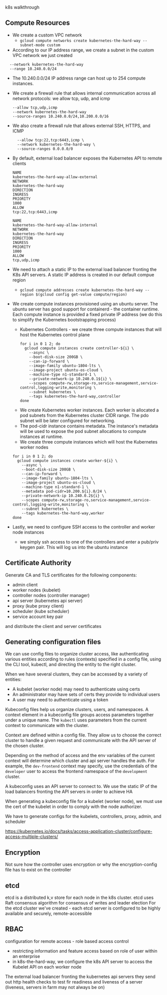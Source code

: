 k8s walkthrough

## Compute Resources

- We create a custom VPC network
  - `gcloud compute networks create kubernetes-the-hard-way --subnet-mode custom`
- According to our IP address range, we create a subnet in the custom VPC network we just created

```gcloud compute networks subnets create kubernetes
  --network kubernetes-the-hard-way
  --range 10.240.0.0/24
```

- The 10.240.0.0/24 IP address range can host up to 254 compute instances.

* We create a firewall rule that allows internal communication across all network protocols: we allow tcp, udp, and icmp
  ```gcloud compute firewall-rules create kubernetes-the-hard-way-allow-internal
  --allow tcp,udp,icmp
  --network kubernetes-the-hard-way
  --source-ranges 10.240.0.0/24,10.200.0.0/16
  ```
* We also create a firewall rule that allows external SSH, HTTPS, and ICMP
  ```gcloud compute firewall-rules create kubernetes-the-hard-way-allow-external \
    --allow tcp:22,tcp:6443,icmp \
    --network kubernetes-the-hard-way \
    --source-ranges 0.0.0.0/0
  ```
* By default, external load balancer exposes the Kubernetes API to remote clients

  ```
  NAME
  kubernetes-the-hard-way-allow-external
  NETWORK
  kubernetes-the-hard-way
  DIRECTION
  INGRESS
  PRIORITY
  1000
  ALLOW
  tcp:22,tcp:6443,icmp

  NAME
  kubernetes-the-hard-way-allow-internal
  NETWORK
  kubernetes-the-hard-way
  DIRECTION
  INGRESS
  PRIORITY
  1000
  ALLOW
  tcp,udp,icmp
  ```

* We need to attach a static IP to the external load balancer fronting the K8s API servers. A static IP address is created in our default compue region
  - `gcloud compute addresses create kubernetes-the-hard-way --region $(gcloud config get-value compute/region)`
* We create compute instances provisioned using an ubuntu server. The ubuntu server has good support for containerd - the container runtime. Each compute instance is provided a fixed private IP address (we do this to simplify the Kubernetes bootstrapping process)
  - Kubernetes Controllers - we create three compute instances that will host the Kubernetes control plane
    ```
    for i in 0 1 2; do
      gcloud compute instances create controller-${i} \
        --async \
        --boot-disk-size 200GB \
        --can-ip-forward \
        --image-family ubuntu-1804-lts \
        --image-project ubuntu-os-cloud \
        --machine-type n1-standard-1 \
        --private-network-ip 10.240.0.1${i} \
        --scopes compute-rw,storage-ro,service-management,service-control,logging-write,monitoring \
        --subnet kubernetes \
        --tags kubernetes-the-hard-way,controller
    done
    ```
  - We create Kubernetes worker instances. Each worker is allocated a pod subnets from the Kubernetes cluster CIDR range. The pdo subnet will be later configured for networking.
  - The pod-cidr instance contains metadata. The instance's metadata will be used to expose the pod subnet allocations to compute instances at runtime.
  - We create three compute instances which will host the Kubernetes worker nodes
  ```
  for i in 0 1 2; do
    gcloud compute instances create worker-${i} \
      --async \
      --boot-disk-size 200GB \
      --can-ip-forward \
      --image-family ubuntu-1804-lts \
      --image-project ubuntu-os-cloud \
      --machine-type n1-standard-1 \
      --metadata pod-cidr=10.200.${i}.0/24 \
      --private-network-ip 10.240.0.2${i} \
      --scopes compute-rw,storage-ro,service-management,service-control,logging-write,monitoring \
      --subnet kubernetes \
      --tags kubernetes-the-hard-way,worker
  done
  ```
* Lastly, we need to configure SSH access to the controller and worker node instances
  - we simply ssh access to one of the controllers and enter a pub/priv keygen pair. This will log us into the ubuntu instance

## Certificate Authority

Generate CA and TLS certificates for the following components:

- admin client
- worker nodes (kubelet)
- controller nodes (controller manager)
- api server (kubernetes api server)
- proxy (kube proxy client)
- scheduler (kube scheduler)
- service account key pair

and distribute the client and server certificates

## Generating configuration files

We can use config files to organize cluster access, like authenticating various entities according to rules (contexts) specified in a config file, using the CLI tool, kubectl, and directing the entity to the right cluster.

When we have several clusters, they can be accessed by a variety of entities:

- A kubelet (worker node) may need to authenticate using certs
- An administrator may have sets of certs they provide to individual users
- A user may need to authenticate using a token

Kubeconfig files help us organize clusters, users, and namespaces.
A context element in a kubeconfig file groups access parameters together under a unique name. The `kubectl` uses parameters from the current context to communicate with the cluster.

Context are defined within a config file. They allow us to choose the correct cluster to handle a given request and communicate with the API server of the chosen cluster.

Depending on the method of access and the env variables of the current context will determine which cluster and api server handles the auth.
For example, the `dev-frontend` context may specify, use the credentials of the `developer` user to access the frontend namespace of the `development` cluster.

A kubeconfig uses an API server to connect to. We use the static IP of the load balancers fronting the API servers in order to achieve HA

When generating a kubeconfig file for a kubelet (worker node), we must use the cert of the kubelet in order to comply with the node authorizer.

We have to generate configs for the kubelets, controllers, proxy, admin, and scheduler

https://kubernetes.io/docs/tasks/access-application-cluster/configure-access-multiple-clusters/

## Encryption

Not sure how the controller uses encryption or why the encryption-config file has to exist on the controller

## etcd

etcd is a distributed k,v store for each node in the k8s cluster.
etcd uses Raft consensus algorithm for consensus of writes and leader election
For the etcd cluster we've created - each etcd server is configured to be highly available and securely, remote-accessible

## RBAC

configuration for remote access - role based access control

- restricting information and feature access based on role of user within an enterprise
- in k8s-the-hard-way, we configure the k8s API server to access the Kubelet API on each worker node

The external load balancer fronting the kubernetes api servers
they send out http health checks to test fir readiness and liveness of a server (liveness, servers in farm may not always be on)
